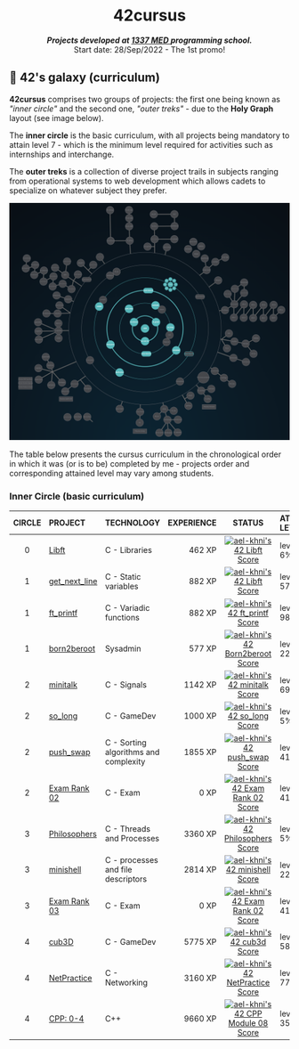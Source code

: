 <h1 align="center">
	42cursus
</h1>

<p align="center">
	<b><i>Projects developed at <a href="https://www.133.ma/">1337 MED </a> programming school.</i></b><br>
	Start date: 28/Sep/2022 - The 1st promo!
</p>

## 🌌 42's galaxy (curriculum)

**42cursus** comprises two groups of projects: the first one being known as _"inner circle"_ and the second one, _"outer treks"_ - due to the **Holy Graph** layout (see image below).

The **inner circle** is the basic curriculum, with all projects being mandatory to attain level 7 - which is the minimum level required for activities such as internships and interchange.

The **outer treks** is a collection of diverse project trails in subjects ranging from operational systems to web development which allows cadets to specialize on whatever subject they prefer.

![42's galaxy](https://github.com/achrafelkhnissi/1337/blob/master/Piscine-2021/imgs/holy_graph.png)

The table below presents the cursus curriculum in the chronological order in which it was (or is to be) completed by me - projects order and corresponding attained level may vary among students.

### Inner Circle (basic curriculum)

|CIRCLE	|PROJECT							|TECHNOLOGY				|EXPERIENCE		|STATUS						|ATTAINED LEVEL	|
|:-:	|:--								|:--					|--:			|:-:						|:--			|
|0		|[Libft](https://github.com/abouabra/ft_libft)| C	- Libraries					|462 XP			|[![ael-khni's 42 Libft Score](https://badge42.vercel.app/api/v2/cl10eh4l9000609jpe6hwaodr/project/2399862)](https://github.com/JaeSeoKim/badge42)	|level 1 - 6%	|
|1		|[get_next_line](https://github.com/abouabra/get_next_line)| C	- Static variables					|882 XP			|[![ael-khni's 42 Libft Score](https://badge42.vercel.app/api/v2/cl10eh4l9000609jpe6hwaodr/project/2399862)](https://github.com/JaeSeoKim/badge42)	|level 1 - 57%	|
|1		|[ft_printf](https://github.com/abouabra/ft_printf)| C	- Variadic functions					|882 XP			|[![ael-khni's 42 ft_printf Score](https://badge42.vercel.app/api/v2/cl10eh4l9000609jpe6hwaodr/project/2414645)](https://github.com/JaeSeoKim/badge42)	|level 1 - 98%	|
|1		|[born2beroot](https://github.com/abouabra/Born2BeRoot)			|Sysadmin				|577 XP			|[![ael-khni's 42 Born2beroot Score](https://badge42.vercel.app/api/v2/cl10eh4l9000609jpe6hwaodr/project/2417413)](https://github.com/JaeSeoKim/badge42)	|level 2 - 22%	|
|2		|[minitalk](https://github.com/abouabra/mini_Talk)			| C - Signals				|1142  XP			|[![ael-khni's 42 minitalk Score](https://badge42.vercel.app/api/v2/cl10eh4l9000609jpe6hwaodr/project/2433544)](https://github.com/JaeSeoKim/badge42)	|level 2 - 69%	|
|2		|[so_long](https://github.com/abouabra/so_long)			| C - GameDev				|1000  XP			|[![ael-khni's 42 so_long Score](https://badge42.vercel.app/api/v2/cl10eh4l9000609jpe6hwaodr/project/2443356)](https://github.com/JaeSeoKim/badge42)	|level  3 - 5%	|
|2		|[push_swap](https://github.com/abouabra/push_swap)			| C - Sorting algorithms and complexity				|1855  XP			|[![ael-khni's 42 push_swap Score](https://badge42.vercel.app/api/v2/cl10eh4l9000609jpe6hwaodr/project/2457805)](https://github.com/JaeSeoKim/badge42)	|level   3 - 41%	|
|2		|[Exam Rank 02](#)			| C - Exam			|0  XP			|[![ael-khni's 42 Exam Rank 02 Score](https://badge42.vercel.app/api/v2/cl10eh4l9000609jpe6hwaodr/project/2443609)](https://github.com/JaeSeoKim/badge42)	|level   3 - 41%	|
|3		|[Philosophers](https://github.com/abouabra/Philosophers)			| C - Threads and Processes				|3360  XP			|[![ael-khni's 42 Philosophers Score](https://badge42.vercel.app/api/v2/cl10eh4l9000609jpe6hwaodr/project/2490088)](https://github.com/JaeSeoKim/badge42) |level 4 - 5%	|
|3		|[minishell](https://github.com/abouabra/MiniShell)			| C - processes and file descriptors			|2814 XP			|[![ael-khni's 42 minishell Score](https://badge42.vercel.app/api/v2/cl10eh4l9000609jpe6hwaodr/project/2530138)](https://github.com/JaeSeoKim/badge42) |level 4 - 22%	|
|3		|[Exam Rank 03](#)			| C - Exam			|0  XP			|[![ael-khni's 42 Exam Rank 02 Score](https://badge42.vercel.app/api/v2/cl10eh4l9000609jpe6hwaodr/project/2443609)](https://github.com/JaeSeoKim/badge42)	|level   3 - 41%	|
|4		|[cub3D](https://github.com/abouabra/Cub3D)			| C - GameDev			| 5775 XP | [![ael-khni's 42 cub3d Score](https://badge42.vercel.app/api/v2/cl10eh4l9000609jpe6hwaodr/project/2637602)](https://github.com/JaeSeoKim/badge42) | level 4 - 58%	|
|4		|[NetPractice](https://github.com/abouabra/NetPractice)			| C - Networking			| 3160 XP | [![ael-khni's 42 NetPractice Score](https://badge42.vercel.app/api/v2/cl10eh4l9000609jpe6hwaodr/project/2640011)](https://github.com/JaeSeoKim/badge42) | level 4 - 77%	|
|4		|[CPP: 0-4](https://github.com/abouabra/CPP)			| C++			| 9660 XP | [![ael-khni's 42 CPP Module 08 Score](https://badge42.vercel.app/api/v2/cl10eh4l9000609jpe6hwaodr/project/2723075)](https://github.com/JaeSeoKim/badge42) | level 5 - 35%	|
